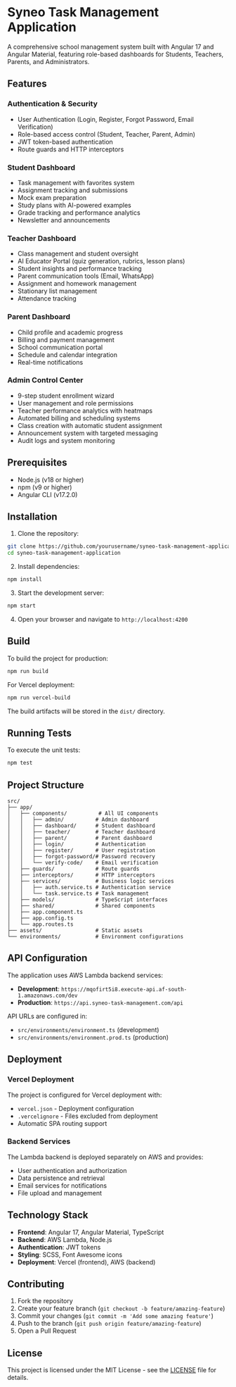 # Syneo Task Management Application

A comprehensive school management system built with Angular 17 and Angular Material, featuring role-based dashboards for Students, Teachers, Parents, and Administrators.

## Features

### Authentication & Security
- User Authentication (Login, Register, Forgot Password, Email Verification)
- Role-based access control (Student, Teacher, Parent, Admin)
- JWT token-based authentication
- Route guards and HTTP interceptors

### Student Dashboard
- Task management with favorites system
- Assignment tracking and submissions
- Mock exam preparation
- Study plans with AI-powered examples
- Grade tracking and performance analytics
- Newsletter and announcements

### Teacher Dashboard
- Class management and student oversight
- AI Educator Portal (quiz generation, rubrics, lesson plans)
- Student insights and performance tracking
- Parent communication tools (Email, WhatsApp)
- Assignment and homework management
- Stationary list management
- Attendance tracking

### Parent Dashboard
- Child profile and academic progress
- Billing and payment management
- School communication portal
- Schedule and calendar integration
- Real-time notifications

### Admin Control Center
- 9-step student enrollment wizard
- User management and role permissions
- Teacher performance analytics with heatmaps
- Automated billing and scheduling systems
- Class creation with automatic student assignment
- Announcement system with targeted messaging
- Audit logs and system monitoring

## Prerequisites

- Node.js (v18 or higher)
- npm (v9 or higher)
- Angular CLI (v17.2.0)

## Installation

1. Clone the repository:
```bash
git clone https://github.com/yourusername/syneo-task-management-application.git
cd syneo-task-management-application
```

2. Install dependencies:
```bash
npm install
```

3. Start the development server:
```bash
npm start
```

4. Open your browser and navigate to `http://localhost:4200`

## Build

To build the project for production:

```bash
npm run build
```

For Vercel deployment:

```bash
npm run vercel-build
```

The build artifacts will be stored in the `dist/` directory.

## Running Tests

To execute the unit tests:

```bash
npm test
```

## Project Structure

```
src/
├── app/
│   ├── components/          # All UI components
│   │   ├── admin/          # Admin dashboard
│   │   ├── dashboard/      # Student dashboard
│   │   ├── teacher/        # Teacher dashboard
│   │   ├── parent/         # Parent dashboard
│   │   ├── login/          # Authentication
│   │   ├── register/       # User registration
│   │   ├── forgot-password/# Password recovery
│   │   └── verify-code/    # Email verification
│   ├── guards/             # Route guards
│   ├── interceptors/       # HTTP interceptors
│   ├── services/           # Business logic services
│   │   ├── auth.service.ts # Authentication service
│   │   └── task.service.ts # Task management
│   ├── models/             # TypeScript interfaces
│   ├── shared/             # Shared components
│   ├── app.component.ts
│   ├── app.config.ts
│   └── app.routes.ts
├── assets/                 # Static assets
└── environments/           # Environment configurations
```

## API Configuration

The application uses AWS Lambda backend services:

- **Development**: `https://mqofirt5i8.execute-api.af-south-1.amazonaws.com/dev`
- **Production**: `https://api.syneo-task-management.com/api`

API URLs are configured in:
- `src/environments/environment.ts` (development)
- `src/environments/environment.prod.ts` (production)

## Deployment

### Vercel Deployment
The project is configured for Vercel deployment with:
- `vercel.json` - Deployment configuration
- `.vercelignore` - Files excluded from deployment
- Automatic SPA routing support

### Backend Services
The Lambda backend is deployed separately on AWS and provides:
- User authentication and authorization
- Data persistence and retrieval
- Email services for notifications
- File upload and management

## Technology Stack

- **Frontend**: Angular 17, Angular Material, TypeScript
- **Backend**: AWS Lambda, Node.js
- **Authentication**: JWT tokens
- **Styling**: SCSS, Font Awesome icons
- **Deployment**: Vercel (frontend), AWS (backend)

## Contributing

1. Fork the repository
2. Create your feature branch (`git checkout -b feature/amazing-feature`)
3. Commit your changes (`git commit -m 'Add some amazing feature'`)
4. Push to the branch (`git push origin feature/amazing-feature`)
5. Open a Pull Request

## License

This project is licensed under the MIT License - see the [LICENSE](LICENSE) file for details.